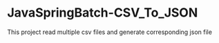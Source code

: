# JavaSpringBatch-CSV_To_JSON
This project read multiple csv files and generate corresponding json file

